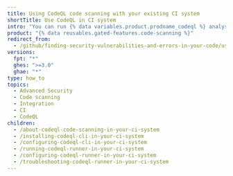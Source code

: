 ```yaml
---
title: Using CodeQL code scanning with your existing CI system
shortTitle: Use CodeQL in CI system
intro: "You can run {% data variables.product.prodname_codeql %} analysis in your existing CI system and upload the results to {% data variables.product.product_name %} for display as {% data variables.product.prodname_code_scanning %} alerts."
product: "{% data reusables.gated-features.code-scanning %}"
redirect_from:
  - /github/finding-security-vulnerabilities-and-errors-in-your-code/using-codeql-code-scanning-with-your-existing-ci-system
versions:
  fpt: "*"
  ghes: ">=3.0"
  ghae: "*"
type: how_to
topics:
  - Advanced Security
  - Code scanning
  - Integration
  - CI
  - CodeQL
children:
  - /about-codeql-code-scanning-in-your-ci-system
  - /installing-codeql-cli-in-your-ci-system
  - /configuring-codeql-cli-in-your-ci-system
  - /running-codeql-runner-in-your-ci-system
  - /configuring-codeql-runner-in-your-ci-system
  - /troubleshooting-codeql-runner-in-your-ci-system
---
```


<!--For this article in earlier GHES versions, see /content/github/finding-security-vulnerabilities-and-errors-in-your-code-->
